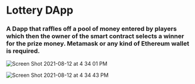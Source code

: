 # Lottery DApp

### A Dapp that raffles off a pool of money entered by players which then the owner of the smart contract selects a winner for the prize money. Metamask or any kind of Ethereum wallet is required.

![Screen Shot 2021-08-12 at 4 34 01 PM](https://user-images.githubusercontent.com/78054059/129398608-02aae578-f644-4ad0-96c4-04e93d283666.png)

![Screen Shot 2021-08-12 at 4 34 43 PM](https://user-images.githubusercontent.com/78054059/129398627-dfd2ae53-1837-4dbf-91cc-78f77da3a220.png)




